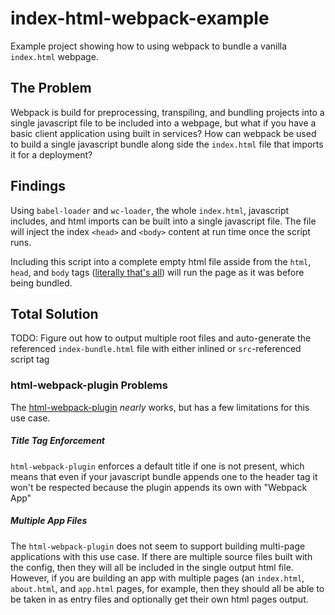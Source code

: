 # index-html-webpack-example

Example project showing how to using webpack to bundle a vanilla `index.html` webpage.

## The Problem

Webpack is build for preprocessing, transpiling, and bundling projects into a single javascript file to be included into a webpage, but what if you have a basic client application using built in services? How can webpack be used to build a single javascript bundle along side the `index.html` file that imports it for a deployment?

## Findings

Using `babel-loader` and `wc-loader`, the whole `index.html`, javascript includes, and html imports can be built into a single javascript file. The file will inject the index `<head>` and `<body>` content at run time once the script runs.

Including this script into a complete empty html file asside from the `html`, `head`, and `body` tags ([literally that's all](dist/index-bundle.html)) will run the page as it was before being bundled.

## Total Solution
TODO: Figure out how to output multiple root files and auto-generate the referenced `index-bundle.html` file with either inlined or `src`-referenced script tag

### html-webpack-plugin Problems

The [html-webpack-plugin](https://github.com/jantimon/html-webpack-plugin) _nearly_ works, but has a few limitations for this use case.

##### Title Tag Enforcement
`html-webpack-plugin` enforces a default title if one is not present, which means that even if your javascript bundle appends one to the header tag it won't be respected because the plugin appends its own with "Webpack App"

##### Multiple App Files
The `html-webpack-plugin` does not seem to support building multi-page applications with this use case. If there are multiple source files built with the config, then they will all be included in the single output html file. However, if you are building an app with multiple pages (an `index.html`, `about.html`, and `app.html` pages, for example, then they should all be able to be taken in as entry files and optionally get their own html pages output.
